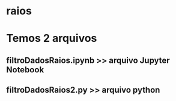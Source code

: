 # raios
# Temos 2 arquivos
## filtroDadosRaios.ipynb >> arquivo Jupyter Notebook
## filtroDadosRaios2.py  >> arquivo python
